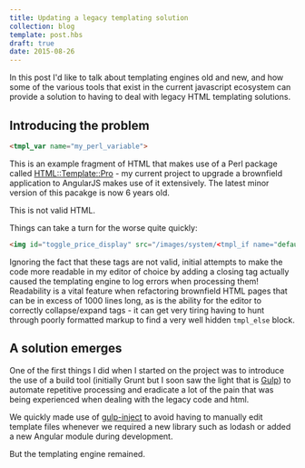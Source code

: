 ```yaml
---
title: Updating a legacy templating solution
collection: blog
template: post.hbs
draft: true
date: 2015-08-26
---
```

In this post I'd like to talk about templating engines old and new, and how some of the various tools that exist in the current javascript ecosystem can provide a solution to having to deal with legacy HTML templating solutions.

## Introducing the problem

```html
<tmpl_var name="my_perl_variable">
```

This is an example fragment of HTML that makes use of a Perl package called [HTML::Template::Pro](http://sourceforge.net/projects/html-tmpl-pro/) - my current project to upgrade a brownfield application to AngularJS makes use of it extensively. The latest minor version of this pacakge is now 6 years old.

This is not valid HTML.

Things can take a turn for the worse quite quickly:

```html
<img id="toggle_price_display" src="/images/system/<tmpl_if name="default_hide_item_prices">plus<tmpl_else>minus</tmpl_if>.png" title="<tmpl_if name="default_hide_item_prices">Show prices<tmpl_else>Hide prices</tmpl_if>" width="16" height="16"/>
```

Ignoring the fact that these tags are not valid, initial attempts to make the code more readable in my editor of choice by adding a closing tag actually caused the templating engine to log errors when processing them! Readability is a vital feature when refactoring brownfield HTML pages that can be in excess of 1000 lines long, as is the ability for the editor to correctly collapse/expand tags - it can get very tiring having to hunt through poorly formatted markup to find a very well hidden `tmpl_else` block.


## A solution emerges

One of the first things I did when I started on the project was to introduce the use of a build tool (initially Grunt but I soon saw the light that is [Gulp](http://gulpjs.com/)) to automate repetitive processing and eradicate a lot of the pain that was being experienced when dealing with the legacy code and html.

We quickly made use of [gulp-inject](https://github.com/klei/gulp-inject) to avoid having to manually edit template files whenever we required a new library such as lodash or added a new Angular module during development.

But the templating engine remained.
